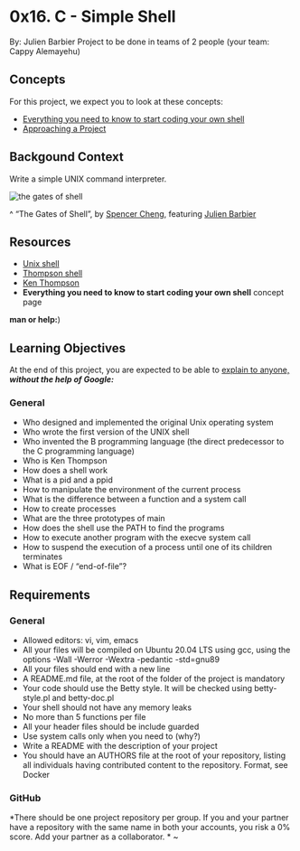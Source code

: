 # 0x16. C - Simple Shell

By: Julien Barbier
Project to be done in teams of 2 people (your team: Cappy Alemayehu)

## Concepts

For this project, we expect you to look at these concepts:


* [Everything you need to know to start coding your own shell](https://intranet.alxswe.com/concepts/64)
* [Approaching a Project](https://intranet.alxswe.com/concepts/350)


## Backgound Context

Write a simple UNIX command interpreter.



![the gates of shell](https://s3.amazonaws.com/intranet-projects-files/holbertonschool-low_level_programming/235/shell.jpeg)

^ “The Gates of Shell”, by [Spencer Cheng](https://twitter.com/spencerhcheng/status/855104635069054977), featuring [Julien Barbier](https://twitter.com/julienbarbier42)

## Resources

* [Unix shell](https://en.wikipedia.org/wiki/Unix_shell)
* [Thompson shell](https://en.wikipedia.org/wiki/Thompson_shell)
* [Ken Thompson](https://en.wikipedia.org/wiki/Ken_Thompson)
* **Everything you need to know to start coding your own shell** concept page

**man or help:**)

## Learning Objectives
At the end of this project, you are expected to be able to [ explain to anyone, ](https://fs.blog/feynman-learning-technique/)***without the help of Google:***

### General
* Who designed and implemented the original Unix operating system
* Who wrote the first version of the UNIX shell
* Who invented the B programming language (the direct predecessor to the C programming language)
* Who is Ken Thompson
* How does a shell work
* What is a pid and a ppid
* How to manipulate the environment of the current process
* What is the difference between a function and a system call
* How to create processes
* What are the three prototypes of main
* How does the shell use the PATH to find the programs
* How to execute another program with the execve system call
* How to suspend the execution of a process until one of its children terminates
* What is EOF / “end-of-file”?

## Requirements

### General
* Allowed editors: vi, vim, emacs
* All your files will be compiled on Ubuntu 20.04 LTS using gcc, using the options -Wall -Werror -Wextra -pedantic -std=gnu89
* All your files should end with a new line
* A README.md file, at the root of the folder of the project is mandatory
* Your code should use the Betty style. It will be checked using betty-style.pl and betty-doc.pl
* Your shell should not have any memory leaks
* No more than 5 functions per file
* All your header files should be include guarded
* Use system calls only when you need to (why?)
* Write a README with the description of your project
* You should have an AUTHORS file at the root of your repository, listing all individuals having contributed content to the repository. Format, see Docker

### GitHub
*There should be one project repository per group. If you and your partner have a repository with the same name in both your accounts, you risk a 0% score. Add your partner as a collaborator. *
~                                                                                                                                       
